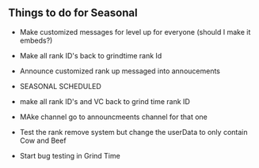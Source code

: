 ## Things to do for Seasonal

- Make customized messages for level up for everyone (should I make it embeds?)
- Make all rank ID's back to grindtime rank Id
- Announce customized rank up messaged into annoucements

- SEASONAL SCHEDULED
- make all rank ID's and VC back to grind time rank ID
- MAke channel go to announcmeents channel for that one


- Test the rank remove system but change the userData to only contain Cow and Beef
- Start bug testing in Grind Time
